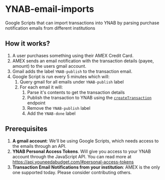 # YNAB-email-imports
Google Scripts that can import transactions into YNAB by parsing purchase notification emails from different institutions

## How it works?
1. A user purchases something using their AMEX Credit Card.
1. AMEX sends an email notification with the transaction details (payee, amount) to the users gmail account.
1. Gmail adds the label `YNAB-publish` to the transaction email.
1. Google Script is run every 5 minutes which will:
    1. Query gmail for all emails under `YNAB-publish` label
    1. For each email it will:
        1. Parse it's contents to get the transaction details
        1. Publish the transaction to YNAB using the [`createTransaction`](https://api.youneedabudget.com/v1#/Transactions/createTransaction) endpoint
        1. Remove the `YNAB-publish` label
        1. Add the `YNAB-done` label

## Prerequisites
1. **A gmail account**: We'll be using Google Scripts, which needs access to the emails through an API.
1. **YNAB Personal Access Tokens**. Will give you access to your YNAB account through the JavaScript API. You can read more at https://api.youneedabudget.com/#personal-access-tokens
1. **Transaction Email Notifications from your institution**: AMEX is the only one supported today. Please consider contributing others.
